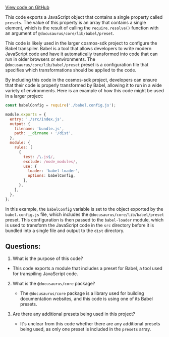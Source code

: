 [View code on GitHub](https://github.com/cosmos/cosmos-sdk.git/docs/babel.config.js)

This code exports a JavaScript object that contains a single property called `presets`. The value of this property is an array that contains a single element, which is the result of calling the `require.resolve()` function with an argument of `@docusaurus/core/lib/babel/preset`.

This code is likely used in the larger cosmos-sdk project to configure the Babel transpiler. Babel is a tool that allows developers to write modern JavaScript code and have it automatically transformed into code that can run in older browsers or environments. The `@docusaurus/core/lib/babel/preset` preset is a configuration file that specifies which transformations should be applied to the code.

By including this code in the cosmos-sdk project, developers can ensure that their code is properly transformed by Babel, allowing it to run in a wide variety of environments. Here is an example of how this code might be used in a larger project:

```javascript
const babelConfig = require('./babel.config.js');

module.exports = {
  entry: './src/index.js',
  output: {
    filename: 'bundle.js',
    path: __dirname + '/dist',
  },
  module: {
    rules: [
      {
        test: /\.js$/,
        exclude: /node_modules/,
        use: {
          loader: 'babel-loader',
          options: babelConfig,
        },
      },
    ],
  },
};
```

In this example, the `babelConfig` variable is set to the object exported by the `babel.config.js` file, which includes the `@docusaurus/core/lib/babel/preset` preset. This configuration is then passed to the `babel-loader` module, which is used to transform the JavaScript code in the `src` directory before it is bundled into a single file and output to the `dist` directory.
## Questions: 
 1. What is the purpose of this code?
   - This code exports a module that includes a preset for Babel, a tool used for transpiling JavaScript code.

2. What is the `@docusaurus/core` package?
   - The `@docusaurus/core` package is a library used for building documentation websites, and this code is using one of its Babel presets.

3. Are there any additional presets being used in this project?
   - It's unclear from this code whether there are any additional presets being used, as only one preset is included in the `presets` array.